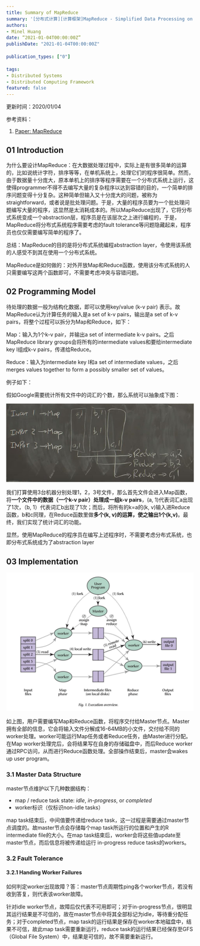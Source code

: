 ```yaml
---
title: Summary of MapReduce
summary: '[分布式计算][计算框架]MapReduce - Simplified Data Processing on Large Clusters精读'
authors:
- Minel Huang
date: “2021-01-04T00:00:00Z”
publishDate: "2021-01-04T00:00:00Z"

publication_types: ["0"]

tags: 
- Distributed Systems
- Distributed Computing Framework
featured: false
---
```


更新时间：2020/01/04

参考资料：
1. [Paper: MapReduce](https://web.a.ebscohost.com/ehost/pdfviewer/pdfviewer?vid=1&sid=9013be7a-0da3-4746-a036-a83a903ca665%40sdc-v-sessmgr01)

## 01 Introduction

为什么要设计MapReduce：在大数据处理过程中，实际上是有很多简单的运算的，比如说统计字符，排序等等，在单机系统上，处理它们的程序很简单。然而，由于数据量十分庞大，原本单机上的排序等程序需要在一个分布式系统上运行，这使得programmer不得不去编写大量的复杂程序以达到容错的目的，一个简单的排序问题变得十分复杂。这种简单但输入又十分庞大的问题，被称为straightforward，或者说是批处理问题。于是，大量的程序员要为一个批处理问题编写大量的程序，这显然是太消耗成本的。所以MapReduce出现了，它将分布式系统变成一个abstraction层，程序员是在该层次之上进行编程的，于是，MapReduce将分布式系统程序需要考虑的fault tolerance等问题隐藏起来，程序员也仅仅需要编写简单的程序了。

总结：MapReduce的目的是将分布式系统编程abstraction layer，令使用该系统的人感受不到其在使用一个分布式系统。

MapReduce是如何做的：对外开放Map和Reduce函数，使用该分布式系统的人只需要编写这两个函数即可，不需要考虑冲突与容错问题。

## 02 Programming Model

待处理的数据一般为结构化数据，即可以使用key/value (k-v pair) 表示。故MapReduce认为计算任务的输入是a set of k-v pairs，输出是a set of k-v pairs，将整个过程可以拆分为Map和Reduce，如下：

Map：输入为1个k-v pair，并输出a set of intermediate k-v pairs。之后MapReduce library groups会将所有的intermediate values和要给intermediate key I组成k-v pairs，传递给Reduce。

Reduce：输入为intermediate key I和a set of intermediate values，之后merges values together to form a possibly smaller set of values。

例子如下：

假如Google需要统计所有文件中的词汇的个数，那么系统可以抽象成下图：

![](./2-1.jpg)

我们打算使用3台机器分别处理1，2，3号文件，那么首先文件会进入Map函数，将**一个文件中的数据（一个k-v pair）处理成一组k-v pairs**，(a, 1)代表词汇a出现了1次，（b, 1）代表词汇b出现了1次；而后，将所有的k=a的(k, v)输入进Reduce函数，b和c同理，在Reduce函数里做**多个(k, v)的运算，使之输出1个(k,v)**。最终，我们实现了统计词汇的功能。

显然，使用MapReduce的程序员在编写上述程序时，不需要考虑分布式系统，也即分布式系统成为了abstraction layer

## 03 Implementation

![](./3-1.jpg)

如上图，用户需要编写Map和Reduce函数，将程序交付给Master节点。Master拥有全部的信息，它会将输入文件分解成16-64MB的小文件，交付给不同的worker处理。worker可能运行Map任务或者Reduce任务，由Master进行分配。在Map worker处理完后，会将结果写在自身的存储磁盘中，而后Reduce worker通过RPC访问，从而进行Reduce函数处理。全部操作结束后，master会wakes up user program。

### 3.1 Master Data Structure

master节点维护以下几种数据结构：

- map / reduce task state: *idle*, *in-progress*, or *completed* 
- worker标识（仅标识non-idle tasks）

map task结束后，中间值要传递给reduce task，这一过程是需要通过master节点调度的。故master节点会存储每个map task所运行的位置和产生的R intermediate file的大小。在map task结束后，worker会将这些值update至master节点，而后信息将被传递给运行 in-progress reduce tasks的workers。

### 3.2 Fault Tolerance

#### 3.2.1 Handing Worker Failures

如何判定worker出现故障？答：master节点周期性ping各个worker节点，若没有收到答复，则代表该worker故障。

针对idle worker节点，故障后仅代表不可用即可；对于in-progress节点，很明显其运行结果是不可信的，故在master节点中将其全部标记为idle，等待重分配任务；对于completed节点，map task的运行结果是保存在worker本地磁盘中，结果不可信，故此map task需要重新运行，reduce task的运行结果已经保存至GFS（Global File System）中，结果是可信的，故不需要重新运行。

